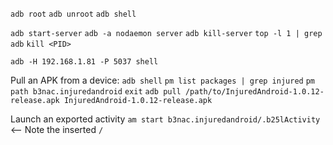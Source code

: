 
`adb root`
`adb unroot`
`adb shell`

`adb start-server`
`adb -a nodaemon server`
`adb kill-server`
`top -l 1 | grep adb`
`kill <PID>`

`adb -H 192.168.1.81 -P 5037 shell`

Pull an APK from a device:
`adb shell`
`pm list packages | grep injured`
`pm path b3nac.injuredandroid`
`exit`
`adb pull /path/to/InjuredAndroid-1.0.12-release.apk InjuredAndroid-1.0.12-release.apk`

Launch an exported activity
`am start b3nac.injuredandroid/.b25lActivity` <-- Note the inserted `/`

